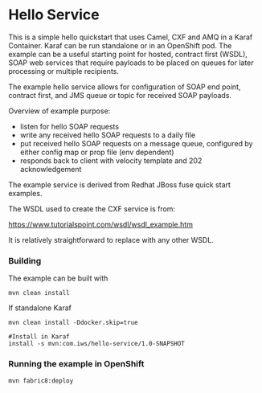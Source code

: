 # Hello Service

This is a simple hello quickstart that uses Camel, CXF and AMQ in a Karaf Container. Karaf can be run standalone or in an OpenShift pod. 
The example can be a useful starting point for hosted, contract first (WSDL), SOAP web services that require payloads to be placed on queues for later processing or multiple recipients.

The example hello service allows for configuration of SOAP end point, contract first, and JMS queue or topic for received SOAP payloads.

Overview of example purpose: 

 *  listen for hello SOAP requests
 *  write any received hello SOAP requests to a daily file
 *  put received hello SOAP requests on a message queue, configured by either config map or prop file (env dependent)
 *  responds back to client with velocity template and 202 acknowledgement


The example service is derived from Redhat JBoss fuse quick start examples.

The WSDL used to create the CXF service is from:

https://www.tutorialspoint.com/wsdl/wsdl_example.htm

It is relatively straightforward to replace with any other WSDL.

### Building

The example can be built with

    mvn clean install

If standalone Karaf 

    mvn clean install -Ddocker.skip=true
    
    #Install in Karaf
    install -s mvn:com.iws/hello-service/1.0-SNAPSHOT

### Running the example in OpenShift

    mvn fabric8:deploy 



